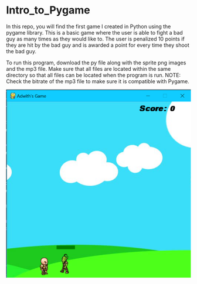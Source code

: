 # Intro_to_Pygame
In this repo, you will find the first game I created in Python using the pygame library. This is a basic game where the user is able to fight a bad guy as many times as they would like to. The user is penalized 10 points if they are hit by the bad guy and is awarded a point for every time they shoot the bad guy.

To run this program, download the py file along with the sprite png images and the mp3 file. Make sure that all files are located within the same directory so that all files
can be located when the program is run. NOTE: Check the bitrate of the mp3 file to make sure it is compatible with Pygame.



![](Intro_to_Pygame.png)

